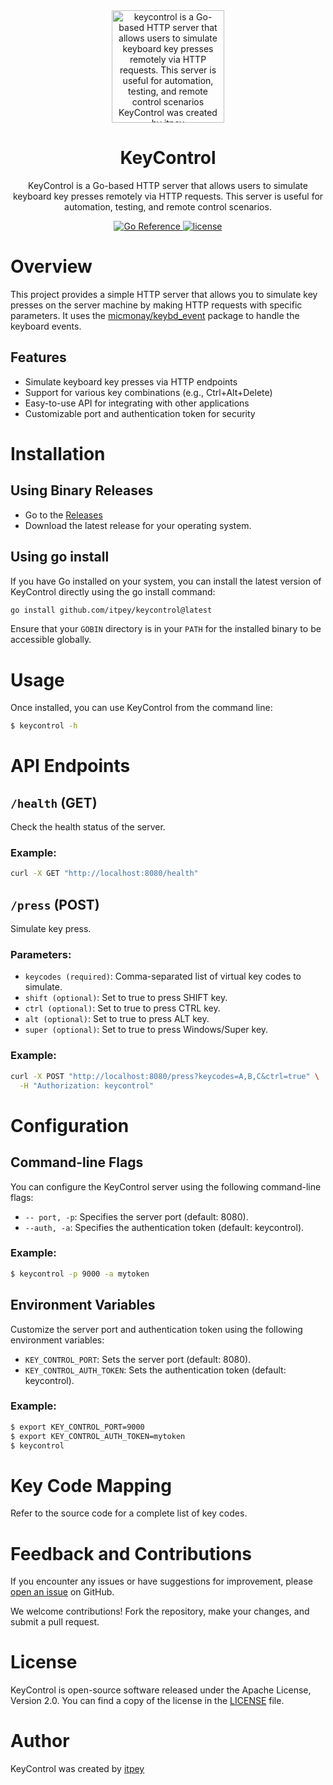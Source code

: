 [//]: # "Title: keycontrol"
[//]: # "Author: itpey"
[//]: # "Attendees: itpey"
[//]: # "Tags: #go #key #http #automation #go-lang #remote #keyboard"

<div align="center">
  <img <img alt="keycontrol is a Go-based HTTP server that allows users to simulate keyboard key presses remotely via HTTP requests. This server is useful for automation, testing, and remote control scenarios KeyControl was created by itpey https://github.com/itpey" src="https://raw.githubusercontent.com/egonelbre/gophers/master/vector/computer/gamer.svg" width="180" height="180">
</div>

<h1 align="center">KeyControl</h1>

<p align="center">
  KeyControl is a Go-based HTTP server that allows users to simulate keyboard key presses remotely via HTTP requests. This server is useful for automation, testing, and remote control scenarios.
</p>

<p align="center">
  <a href="https://pkg.go.dev/github.com/itpey/keycontrol">
    <img src="https://pkg.go.dev/badge/github.com/itpey/keycontrol.svg" alt="Go Reference">
  </a>
  <a href="https://github.com/itpey/keycontrol/blob/main/LICENSE">
    <img src="https://img.shields.io/github/license/itpey/keycontrol" alt="license">
  </a>
</p>

# Overview

This project provides a simple HTTP server that allows you to simulate key presses on the server machine by making HTTP requests with specific parameters. It uses the [micmonay/keybd_event](https://github.com/micmonay/keybd_event) package to handle the keyboard events.

## Features

- Simulate keyboard key presses via HTTP endpoints
- Support for various key combinations (e.g., Ctrl+Alt+Delete)
- Easy-to-use API for integrating with other applications
- Customizable port and authentication token for security

# Installation

## Using Binary Releases

- Go to the [Releases](https://github.com/itpey/keycontrol/releases)
- Download the latest release for your operating system.

## Using go install

If you have Go installed on your system, you can install the latest version of KeyControl directly using the go install command:

```bash
go install github.com/itpey/keycontrol@latest
```

Ensure that your `GOBIN` directory is in your `PATH` for the installed binary to be accessible globally.

# Usage

Once installed, you can use KeyControl from the command line:

```bash
$ keycontrol -h
```

# API Endpoints

## `/health` (GET)

Check the health status of the server.

### Example:

```bash
curl -X GET "http://localhost:8080/health"
```

## `/press` (POST)

Simulate key press.

### Parameters:

- `keycodes (required)`: Comma-separated list of virtual key codes to simulate.
- `shift (optional)`: Set to true to press SHIFT key.
- `ctrl (optional)`: Set to true to press CTRL key.
- `alt (optional)`: Set to true to press ALT key.
- `super (optional)`: Set to true to press Windows/Super key.

### Example:

```bash
curl -X POST "http://localhost:8080/press?keycodes=A,B,C&ctrl=true" \
  -H "Authorization: keycontrol"
```

# Configuration

## Command-line Flags

You can configure the KeyControl server using the following command-line flags:

- `-- port, -p`: Specifies the server port (default: 8080).
- `--auth, -a`: Specifies the authentication token (default: keycontrol).

### Example:

```bash
$ keycontrol -p 9000 -a mytoken
```

## Environment Variables

Customize the server port and authentication token using the following environment variables:

- `KEY_CONTROL_PORT`: Sets the server port (default: 8080).
- `KEY_CONTROL_AUTH_TOKEN`: Sets the authentication token (default: keycontrol).

### Example:

```bash
$ export KEY_CONTROL_PORT=9000
$ export KEY_CONTROL_AUTH_TOKEN=mytoken
$ keycontrol
```

# Key Code Mapping

Refer to the source code for a complete list of key codes.

# Feedback and Contributions

If you encounter any issues or have suggestions for improvement, please [open an issue](https://github.com/itpey/keycontrol/issues) on GitHub.

We welcome contributions! Fork the repository, make your changes, and submit a pull request.

# License

KeyControl is open-source software released under the Apache License, Version 2.0. You can find a copy of the license in the [LICENSE](https://github.com/itpey/keycontrol/blob/main/LICENSE) file.

# Author

KeyControl was created by [itpey](https://github.com/itpey)
